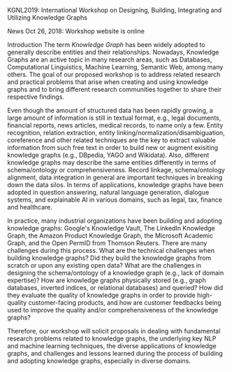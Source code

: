KGNL2019: International Workshop on Designing, Building, Integrating and Utilizing Knowledge Graphs

News
Oct 26, 2018: Workshop website is online

Introduction
The term <i>Knowledge Graph</i> has been widely adopted to generally describe entities and their relationships. Nowadays, Knowledge Graphs are an active topic in many research areas, such as Databases, Computational Linguistics, Machine Learning, Semantic Web, among many others. The goal of our proposed workshop is to address related research and practical problems that arise when creating and using knowledge graphs and to bring different research communities together to share their respective findings.

Even though the amount of structured data has been rapidly growing, a large amount of information is still in textual format, e.g., legal documents, financial reports, news articles, medical records, to  name only a few. Entity recognition, relation extraction, entity linking/normalization/disambiguation, coreference and other related techniques are the key to extract valuable information from such free text in order to build new or augment exisiting knowledge graphs (e.g., DBpedia, YAGO and Wikidata). Also, different knowledge graphs may describe the same entities differently in terms of schema/ontology or comprehensiveness. Record linkage, schema/ontology alignment, data integration in general are important techniques in breaking down the data silos. In terms of applications, knowledge graphs have been adopted in question answering, natural language generation, dialogue systems, and explainable AI in various domains, such as legal, tax, finance and healthcare.

In practice, many industrial organizations have been building and adopting knowledge graphs: Google's Knowledge Vault, The LinkedIn Knowledge Graph, the Amazon Product Knowledge Graph, the Microsoft Academic Graph, and the Open PermID from Thomson Reuters. There are many challenges during this process. What are the technical challenges when building knowledge graphs? Did they build the knowledge graphs from scratch or upon any existing open data? What are the challenges in designing the schema/ontology of a knowledge graph (e.g., lack of domain expertise)? How are knowledge graphs physically stored (e.g., graph databases, inverted indices, or relational databases) and queried? How did they evaluate the quality of knowledge graphs in order to provide high-quality customer-facing products, and how are customer feedbacks being used to improve the quality and/or comprehensiveness of the knowledge graphs?

Therefore, our workshop will solicit proposals in dealing with fundamental research problems related to knowledge graphs, the underlying key NLP and machine learning techniques, the diverse applications of knowledge graphs, and challenges and lessons learned during the process of building and adopting knowledge graphs, especially in diverse domains.
